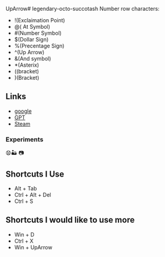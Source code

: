 UpArrow# legendary-octo-succotash
Number row characters:
- !(Exclaimation Point)
- @( At Symbol)
- \#(Number Symbol)
- $(Dollar Sign)
- %(Precentage Sign)
- ^(Up Arrow)
- &(And symbol)
- *(Asterix)
- ((bracket)
- )(Bracket)
## Links
- [google](https://www.google.ca/)
- [GPT](https://openai.com/chatgpt/)
- [Steam](https://store.steampowered.com/)
### Experiments
😧:desert: :camera: 
## Shortcuts I Use
- Alt + Tab
- Ctrl + Alt + Del
- Ctrl + S
## Shortcuts I would like to use more
- Win + D
- Ctrl + X
- Win + UpArrow


